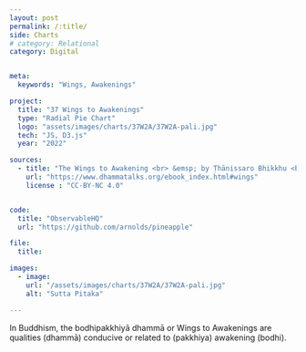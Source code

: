 ```yaml
---
layout: post
permalink: /:title/
side: Charts
# category: Relational
category: Digital


meta:
  keywords: "Wings, Awakenings"

project:
  title: "37 Wings to Awakenings"
  type: "Radial Pie Chart"
  logo: "assets/images/charts/37W2A/37W2A-pali.jpg"
  tech: "JS, D3.js"
  year: "2022"

sources:
  - title: "The Wings to Awakening <br> &emsp; by Ṭhānissaro Bhikkhu <br> &emsp; (CC-BY-NC 4.0)"
    url: "https://www.dhammatalks.org/ebook_index.html#wings"
    license : "CC-BY-NC 4.0"


code:
  title: "ObservableHQ"
  url: "https://github.com/arnolds/pineapple"

file:
  title:

images:
  - image:
    url: "/assets/images/charts/37W2A/37W2A-pali.jpg"
    alt: "Sutta Pitaka"

---
```


In Buddhism, the bodhipakkhiyā dhammā or Wings to Awakenings are qualities (dhammā) conducive or related to (pakkhiya) awakening (bodhi).
